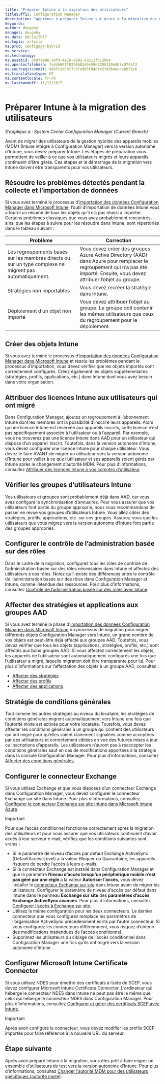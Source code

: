 ```yaml
---
title: "Préparer Intune à la migration des utilisateurs"
titleSuffix: Configuration Manager
description: "Apprenez à préparer Intune sur Azure à la migration des utilisateurs à partir de la gestion hybride des appareils mobiles."
keywords: 
author: dougeby
manager: dougeby
ms.date: 09/14/2017
ms.topic: article
ms.prod: configmgr-hybrid
ms.service: 
ms.technology: 
ms.assetid: db97ae9e-34f4-4e10-a282-cd211f612bb4
ms.openlocfilehash: 7addb69ff0336b82d0e59e2288110ebb7c074af3
ms.sourcegitcommit: 986fc2d54f7c5fa965fd4df42f4db4ecce6b79cb
ms.translationtype: HT
ms.contentlocale: fr-FR
ms.lasthandoff: 11/17/2017
---
```

# <a name="prepare-intune-for-user-migration"></a>Préparer Intune à la migration des utilisateurs 

*S’applique à : System Center Configuration Manager (Current Branch)*    

Avant de migrer des utilisateurs de la gestion hybride des appareils mobiles (MDM) (Intune intégré à Configuration Manager) vers la version autonome d’Intune, vous devez préparer Intune. Les étapes de préparation vous permettent de veiller à ce que vos utilisateurs migrés et leurs appareils continuent d’être gérés. Ces étapes et le démarrage de la migration vers Intune doivent être transparents pour vos utilisateurs.  

## <a name="fix-issues-found-during-data-collection-and-import"></a>Résoudre les problèmes détectés pendant la collecte et l’importation de données
Si vous avez terminé le processus d’[importation des données Configuration Manager dans Microsoft Intune](migrate-import-data.md), l’outil d’importation de données Intune vous a fourni un résumé de tous les objets qu’il n’a pas réussi à importer. Certains problèmes classiques que vous avez probablement rencontrés, ainsi que les étapes à suivre pour les résoudre dans Intune, sont répertoriés dans le tableau suivant : 

|Problème  |Correction  |
|---------|---------|
|Les regroupements basés sur les membres directs ou sur un type complexe ne migrent pas automatiquement.|Vous devez créer des groupes Azure Active Directory (AAD) dans Azure pour remplacer le regroupement qui n’a pas été importé. Ensuite, vous devez attribuer l’objet au groupe.|
|Stratégies non importables |Vous devez recréer la stratégie dans Intune.|
|Déploiement d’un objet non importé|Vous devez attribuer l’objet au groupe. Le groupe doit contenir les mêmes utilisateurs que ceux du regroupement pour le déploiement.|

## <a name="create-intune-objects"></a>Créer des objets Intune 
Si vous avez terminé le processus d’[importation des données Configuration Manager dans Microsoft Intune](migrate-import-data.md) et résolu les problèmes pendant le processus d’importation, vous devez vérifier que les objets importés sont correctement configurés. Créez également les objets supplémentaires (stratégies, profils, applications, etc.) dans Intune dont vous avez besoin dans votre organisation. 

## <a name="assign-intune-licenses-to-migrated-users"></a>Attribuer des licences Intune aux utilisateurs qui ont migré
Dans Configuration Manager, ajoutez un regroupement à l’abonnement Intune dont les membres ont la possibilité d’inscrire leurs appareils. Alors qu’une licence Intune est réservée aux appareils inscrits, cette licence n’est pas spécifiquement associée à l’utilisateur ou à l’appareil. Par exemple, vous ne trouverez pas une licence Intune dans AAD pour un utilisateur qui dispose d’un appareil inscrit. Toutefois, dans la version autonome d’Intune, vous devez configurer une licence Intune pour chaque utilisateur. Vous devez le faire AVANT de migrer un utilisateur vers la version autonome d’Intune pour veiller à ce que l’utilisateur et ses appareils soient gérés par Intune après le changement d’autorité MDM. Pour plus d’informations, consultez [Attribuer des licences Intune à vos comptes d’utilisateur](https://docs.microsoft.com/intune/licenses-assign). 

## <a name="verify-intune-user-groups"></a>Vérifier les groupes d’utilisateurs Intune
Vos utilisateurs et groupes sont probablement déjà dans AAD, car vous avez configuré la synchronisation d’annuaires. Pour vous assurer que vos utilisateurs font partie du groupe approprié, nous vous recommandons de passer en revue vos groupes d’utilisateurs Intune. Vous allez cibler des stratégies, profils, applications, etc. sur ces groupes. Assurez-vous que les utilisateurs que vous migrez vers la version autonome d’Intune font partie des groupes appropriés. 

## <a name="configure-role-based-administration-control-rbac"></a>Configurer le contrôle de l’administration basée sur des rôles
Dans le cadre de la migration, configurez tous les rôles de contrôle de l’administration basée sur des rôles nécessaires dans Intune et affectez des utilisateurs à ces rôles. Notez qu’il existe des différences entre le contrôle de l’administration basée sur des rôles dans Configuration Manager et Intune, comme l’étendue des ressources. Pour plus d’informations, consultez [Contrôle de l’administration basée sur des rôles avec Intune](https://docs.microsoft.com/en-us/intune/role-based-access-control).

## <a name="assign-apps-and-policies-to-aad-groups"></a>Affecter des stratégies et applications aux groupes AAD
Si vous avez terminé la phase d’[importation des données Configuration Manager dans Microsoft Intune](migrate-import-data.md) du processus de migration pour migrer différents objets Configuration Manager vers Intune, un grand nombre de vos objets est peut-être déjà affecté aux groupes AAD. Toutefois, vous devez vérifier que tous les objets (applications, stratégies, profils, etc.) sont affectés aux bons groupes AAD. Si vous affectez correctement les objets, les appareils de l’utilisateur sont automatiquement configurés une fois que l’utilisateur a migré, laquelle migration doit être transparente pour lui. Pour plus d’informations sur l’affectation des objets à un groupe AAD, consultez : 
- [Affecter des stratégies](https://docs.microsoft.com/intune/get-started-policies) 
- [Affecter des profils](https://docs.microsoft.com/intune/device-profile-assign) 
- [Affecter des applications](https://docs.microsoft.com/intune/get-started-apps) 

## <a name="terms-and-conditions-policy"></a>Stratégie de conditions générales
Tout comme les autres stratégies au niveau du locataire, les stratégies de conditions générales migrent automatiquement vers Intune une fois que l’autorité mixte est activée pour votre locataire.  Toutefois, vous devez affecter les conditions générales à un groupe qui contient des utilisateurs qui ont migré pour qu’elles soient clairement signalées comme acceptées par ces utilisateurs et correctement ciblées en vue des futures mises à jour ou inscriptions d’appareils. Les utilisateurs n’auront pas à réaccepter les conditions générales sauf en cas de modifications apportées à la stratégie dans la console Configuration Manager. Pour plus d’informations, consultez [Affecter des conditions générales](https://docs.microsoft.com/intune/terms-and-conditions-create#assign-terms-and-conditions).

## <a name="configure-the-exchange-connector"></a>Configurer le connecteur Exchange
Si vous utilisez Exchange et que vous disposez d’un connecteur Exchange dans Configuration Manager, vous devez configurer le connecteur Exchange sur site dans Intune. Pour plus d’informations, consultez [Configurer le connecteur Exchange sur site Intune dans Microsoft Intune Azure](https://docs.microsoft.com/intune/exchange-connector-install).

> [!Important]
> Pour que l’accès conditionnel fonctionne correctement après la migration des utilisateurs et pour vous assurer que vos utilisateurs continuent d’avoir accès à leur serveur e-mail, vérifiez que les conditions suivantes sont vraies :
> - Si le paramètre de niveau d’accès par défaut Exchange ActiveSync (DefaultAccessLevel) a la valeur Bloquer ou Quarantaine, les appareils risquent de perdre l’accès à leurs e-mails. 
> - Si le connecteur Exchange est installé dans Configuration Manager et que le paramètre **Niveau d’accès lorsqu’un périphérique mobile n’est pas géré par une règle** a la valeur **Autoriser l’accès**, vous devez installer le [connecteur Exchange sur site](https://docs.microsoft.com/en-us/intune/conditional-access-exchange-create#configure-exchange-on-premises-access) dans Intune avant de migrer les utilisateurs. Configurer le paramètre de niveau d’accès par défaut dans Intune dans le panneau **Exchange sur site** des **paramètres d’accès Exchange ActiveSync avancés**. Pour plus d’informations, consultez [Configurer l’accès à Exchange sur site](https://docs.microsoft.com/intune/conditional-access-exchange-create#configure-exchange-on-premises-access).
> - Utilisez la même configuration pour les deux connecteurs. Le dernier connecteur que vous configurez remplace les paramètres de l’organisation ActiveSync précédemment écrits par l’autre connecteur. Si vous configurez les connecteurs différemment, vous risquez d’obtenir des modifications inattendues de l’accès conditionnel.
> - Supprimez les utilisateurs du ciblage de l’accès conditionnel dans Configuration Manager une fois qu’ils ont migré vers la version autonome d’Intune.

## <a name="configure-the-microsoft-intune-certificate-connector"></a>Configurer Microsoft Intune Certificate Connector
Si vous utilisez NDES pour émettre des certificats à l’aide de SCEP, vous devez configurer Microsoft Intune Certificate Connector. L’ordinateur qui héberge le connecteur NDES dans Intune ne peut pas être le même que celui qui héberge le connecteur NDES dans Configuration Manager. Pour plus d’informations, consultez [Configurer et gérer des certificats SCEP avec Intune](https://docs.microsoft.com/en-us/intune/certificates-scep-configure). 

> [!Important]    
> Après avoir configuré le connecteur, vous devez modifier les profils SCEP importés pour faire référence à la nouvelle URL du serveur.

## <a name="next-step"></a>Étape suivante
Après avoir préparé Intune à la migration, vous êtes prêt à faire migrer un ensemble d’utilisateurs de test vers la version autonome d’Intune. Pour plus d’informations, consultez [Changer l’autorité MDM pour des utilisateurs spécifiques (autorité mixte)](migrate-mixed-authority.md).


